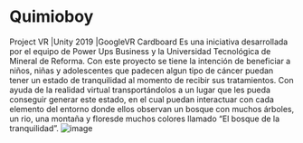 # Quimioboy
 Project VR
 |Unity 2019
 |GoogleVR Cardboard
Es una iniciativa desarrollada por el equipo de Power Ups Business y la Universidad Tecnológica de Mineral de Reforma. Con este proyecto se tiene la intención de beneficiar a niños, niñas y adolescentes que padecen algun tipo de cáncer puedan tener un estado de tranquilidad al momento de recibir sus tratamientos. Con ayuda de la realidad virtual transportándolos a un lugar que les pueda conseguir generar este estado, en el cual puedan interactuar con cada elemento del entorno donde ellos observan un bosque con muchos árboles, un rio, una montaña y floresde muchos colores llamado “El bosque de la tranquilidad”.
![image](https://user-images.githubusercontent.com/83617933/195453602-3d8096ec-9313-4f7c-81ff-8bd337ba9ad1.png)
